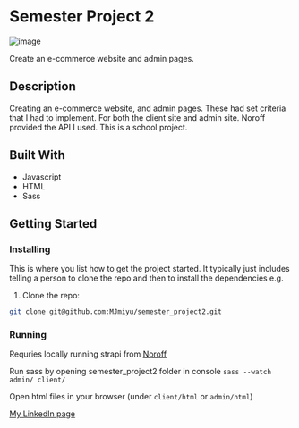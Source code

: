 # Semester Project 2

![image](https://res.cloudinary.com/dtpmkwxcm/image/upload/v1663684580/sp2_img_for_github_ydexbc.png)

Create an e-commerce website and admin pages.

## Description

Creating an e-commerce website, and admin pages. These had set criteria that I had to implement. For both the client site and admin site. Noroff provided the API I used. This is a school project.

## Built With

* Javascript
* HTML
* Sass

## Getting Started

### Installing

This is where you list how to get the project started. It typically just includes telling a person to clone the repo and then to install the dependencies e.g.

1. Clone the repo:

```bash
git clone git@github.com:MJmiyu/semester_project2.git
```

### Running

Requries locally running strapi from [Noroff](https://github.com/NoroffFEU/strapi-sp2.git)

Run sass by opening semester_project2 folder in console
`sass --watch admin/ client/`

Open html files in your browser (under `client/html` or `admin/html`)

[My LinkedIn page](www.linkedin.com)
